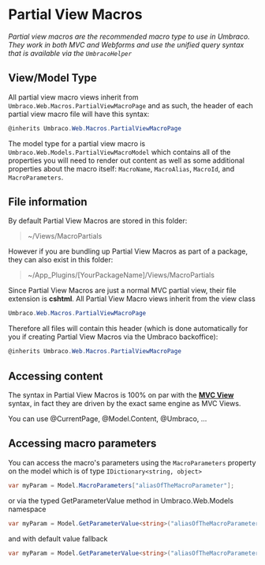 # Partial View Macros

_Partial view macros are the recommended macro type to use in Umbraco. They work in both MVC and Webforms and use the unified query syntax that is available via the `UmbracoHelper`_

## View/Model Type

All partial view macro views inherit from `Umbraco.Web.Macros.PartialViewMacroPage` and as such, the header of each partial view macro file will have this syntax:

```csharp
@inherits Umbraco.Web.Macros.PartialViewMacroPage
```
	
The model type for a partial view macro is `Umbraco.Web.Models.PartialViewMacroModel` which contains all of the properties you will need to
render out content as well as some additional properties about the macro itself: `MacroName`, `MacroAlias`, `MacroId`, and `MacroParameters`. 

## File information

By default Partial View Macros are stored in this folder: 

> ~/Views/MacroPartials 

However if you are bundling up Partial View Macros as part of a package, they can also exist in this folder:

> ~/App_Plugins/[YourPackageName]/Views/MacroPartials

Since Partial View Macros are just a normal MVC partial view, their file extension is **cshtml**. All Partial View Macro views inherit from the view class

```csharp
Umbraco.Web.Macros.PartialViewMacroPage
```

Therefore all files will contain this header (which is done automatically for you if creating Partial View Macros via the Umbraco backoffice):

```csharp
@inherits Umbraco.Web.Macros.PartialViewMacroPage
```

## Accessing content

The syntax in Partial View Macros is 100% on par with the **[MVC View](../../Mvc/views.md)** syntax, in fact they are driven by the exact same engine as MVC Views.

You can use @CurrentPage, @Model.Content, @Umbraco, ...

## Accessing macro parameters

You can access the macro's parameters using the `MacroParameters` property on the model which is of type `IDictionary<string, object>`

```csharp
var myParam = Model.MacroParameters["aliasOfTheMacroParameter"];
```

or via the typed GetParameterValue method in Umbraco.Web.Models namespace

```csharp
var myParam = Model.GetParameterValue<string>("aliasOfTheMacroParameter");
```

and with default value fallback

```csharp
var myParam = Model.GetParameterValue<string>("aliasOfTheMacroParameter", "default value if parameter value has not been set");
```
